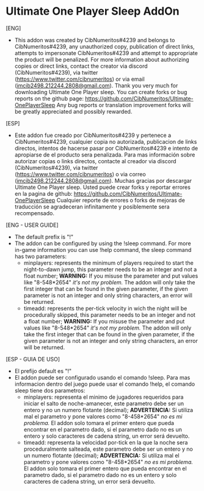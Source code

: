 # Ultimate One Player Sleep AddOn
[ENG]
- This addon was created by CibNumeritos#4239 and belongs to CibNumeritos#4239, any unauthorized copy, publication of direct links, attempts to impersonate CibNumeritos#4239 and attempt to appropriate the product will be penalized.
For more information about authorizing copies or direct links, contact the creator via discord (CibNumeritos#4239), via twitter (https://www.twitter.com/cibnumeritos) or via email (imcib2498.212244.2808@gmail.com).
Thank you very much for downloading Ultimate One Player sleep.
You can create forks or bug reports on the github page:
https://github.com/CibNumeritos/Ultimate-OnePlayerSleep
Any bug reports or translation improvement forks will be greatly appreciated and possibly rewarded.

[ESP]
- Este addon fue creado por CibNumeritos#4239 y pertenece a CibNumeritos#4239, cualquier copia no autorizada, publicacion de links directos, intentos de hacerse pasar por CibNumeritos#4239 e intento de apropiarse de el producto sera penalizada.
Para mas información sobre autorizar copias o links directos, contacte al creador via discord (CibNumeritos#4239), via twitter (https://www.twitter.com/cibnumeritos) o via correo (imcib2498.212244.2808@gmail.com).
Muchas gracias por descargar Ultimate One Player sleep.
Usted puede crear forks y reportar errores en la pagina de github:
https://github.com/CibNumeritos/Ultimate-OnePlayerSleep
Cualquier reporte de errores o forks de mejoras de traducción se agradeceran infinitamente y posiblemente sera recompensado.

[ENG - USER GUIDE]
- The default prefix is "!"
- The addon can be configured by using the !sleep command. For more in-game information you can use !help command, the sleep command has two parameters:
  - minplayers: represents the minimum of players required to start the night-to-dawn jump, this parameter needs to be an integer and not a float number; **WARNING:**  If you misuse the parameter and put values like "8-548\*2654" *it's not my problem.* The addon will only take the first integer that can be found in the given parameter, if the given parameter is not an integer and only string characters, an error will be returned.
  - timeadd: represents the per-tick velocity in wich the night will be procedurally skipped, this parameter needs to be an integer and not a float number; **WARNING:**  If you misuse the parameter and put values like "8-548\*2654" *it's not my problem.* The addon will only take the first integer that can be found in the given parameter, if the given parameter is not an integer and only string characters, an error will be returned.

[ESP - GUIA DE USO]
- El prefijo default es "!"
- El addon puede ser configurado usando el comando !sleep. Para mas informacion dentro del juego puede usar el comando !help, el comando sleep tiene dos parametros:
  - minplayers: representa el minimo de jugadores requeridos para iniciar el salto de noche-amanecer, este parametro debe ser un entero y no un numero flotante (decimal); **ADVERTENCIA:** Si utiliza mal el parametro y pone valores como "8-458\*2654" *no es mi problema.* El addon solo tomara el primer entero que pueda encontrar en el parametro dado, si el parametro dado no es un entero y solo caracteres de cadena string, un error será devuelto.
  - timeadd: representa la velocidad por-tick en la que la noche sera proceduralmente salteada, este parametro debe ser un entero y no un numero flotante (decimal); **ADVERTENCIA:** Si utiliza mal el parametro y pone valores como "8-458\*2654" *no es mi problema.* El addon solo tomara el primer entero que pueda encontrar en el parametro dado, si el parametro dado no es un entero y solo caracteres de cadena string, un error será devuelto.
